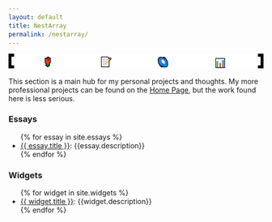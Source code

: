 ```yaml
---
layout: default
title: NestArray
permalink: /nestarray/
---
```


![NestArray Banner](/assets/images/nestarray-banner.png)

This section is a main hub for my personal projects and thoughts. My more professional projects can be found on the <a href="/">Home Page</a>, but the work found here is less serious.

### Essays

<ul>
  {% for essay in site.essays %}
    <li>
      <a href="{{ essay.url }}">{{ essay.title }}</a>: {{essay.description}}
    </li>
  {% endfor %}
</ul>

### Widgets

<ul>
  {% for widget in site.widgets %}
    <li>
      <a href="{{ widget.url }}">{{ widget.title }}</a>: {{widget.description}}
    </li>
  {% endfor %}
</ul>